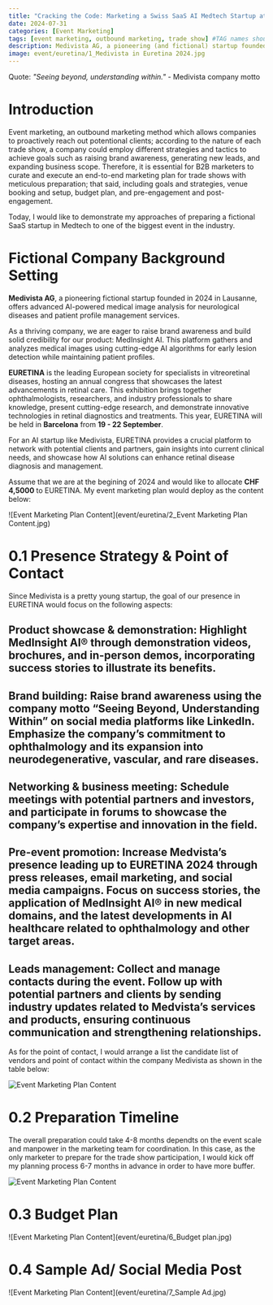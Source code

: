 ```yaml
---
title: "Cracking the Code: Marketing a Swiss SaaS AI Medtech Startup at Global Trade Shows"
date: 2024-07-31
categories: [Event Marketing]
tags: [event marketing, outbound marketing, trade show] #TAG names should always be lowercase
description: Medivista AG, a pioneering (and fictional) startup founded in 2024 in Lausanne, specializes in cutting-edge AI-powered medical image analysis and patient profile management services. As a B2B Event Manager, I’ll showcase my strategies at Euretina 2024 to amplify our presence in the ophthalmology sector, detailing our meticulous event marketing management plan to ensure a powerful impact.
image: event/euretina/1_Medivista in Euretina 2024.jpg
---
```


Quote: *"Seeing beyond, understanding within."* - Medivista company motto

# Introduction

Event marketing, an outbound marketing method which allows companies to proactively reach out potentional clients; according to the nature of each trade show, a company could employ different strategies and tactics to achieve goals such as raising brand awareness, generating new leads, and expanding business scope. Therefore, it is essential for B2B marketers to curate and execute an end-to-end marketing plan for trade shows with meticulous preparation; that said, including goals and strategies, venue booking and setup, budget plan, and pre-engagement and post-engagement.

Today, I would like to demonstrate my approaches of preparing a fictional SaaS startup in Medtech to one of the biggest event in the industry.

# Fictional Company Background Setting

**Medivista AG**, a pioneering fictional startup founded in 2024 in Lausanne, offers advanced AI-powered medical image analysis for neurological diseases and patient profile management services.

As a thriving company, we are eager to raise brand awareness and build solid credibility for our product: MedInsight AI. This platform gathers and analyzes medical images using cutting-edge AI algorithms for early lesion detection while maintaining patient profiles.

**EURETINA** is the leading European society for specialists in vitreoretinal diseases, hosting an annual congress that showcases the latest advancements in retinal care. This exhibition brings together ophthalmologists, researchers, and industry professionals to share knowledge, present cutting-edge research, and demonstrate innovative technologies in retinal diagnostics and treatments. This year, EURETINA will be held in **Barcelona** from **19 - 22 September**.

For an AI startup like Medivista, EURETINA provides a crucial platform to network with potential clients and partners, gain insights into current clinical needs, and showcase how AI solutions can enhance retinal disease diagnosis and management.

Assume that we are at the begining of 2024 and would like to allocate **CHF 4,5000** to EURETINA. My event marketing plan would deploy as the content below:

![Event Marketing Plan Content](event/euretina/2_Event Marketing Plan Content.jpg)

# 0.1 Presence Strategy & Point of Contact
Since Medivista is a pretty young startup, the goal of our presence in EURETINA would focus on the following aspects:
## **Product showcase & demonstration:** Highlight MedInsight AI® through demonstration videos, brochures, and in-person demos, incorporating success stories to illustrate its benefits.

## **Brand building:** Raise brand awareness using the company motto “Seeing Beyond, Understanding Within” on social media platforms like LinkedIn. Emphasize the company’s commitment to ophthalmology and its expansion into neurodegenerative, vascular, and rare diseases.

## **Networking & business meeting:** Schedule meetings with potential partners and investors, and participate in forums to showcase the company’s expertise and innovation in the field.

## **Pre-event promotion:** Increase Medvista’s presence leading up to EURETINA 2024 through press releases, email marketing, and social media campaigns. Focus on success stories, the application of MedInsight AI® in new medical domains, and the latest developments in AI healthcare related to ophthalmology and other target areas.

## **Leads management:** Collect and manage contacts during the event. Follow up with potential partners and clients by sending industry updates related to Medvista’s services and products, ensuring continuous communication and strengthening relationships.

As for the point of contact, I would arrange a list the candidate list of vendors and point of contact within the company Medivista as shown in the table below:

![Event Marketing Plan Content](event/euretina/POC.jpg)

# 0.2 Preparation Timeline
The overall preparation could take 4-8 months dependts on the event scale and manpower in the marketing team for coordination. In this case, as the only marketer to prepare for the trade show participation, I would kick off my planning process 6-7 months in advance in order to have more buffer.

![Event Marketing Plan Content](event/euretina/timeline.jpg)

# 0.3 Budget Plan

![Event Marketing Plan Content](event/euretina/6_Budget plan.jpg)

# 0.4 Sample Ad/ Social Media Post

![Event Marketing Plan Content](event/euretina/7_Sample Ad.jpg)
